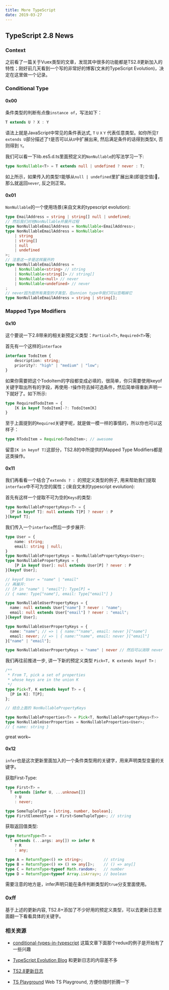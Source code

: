 ```yaml
---
title: More TypeScript
date: 2019-03-27
---
```


## TypeScript 2.8 News

###  Context

之前看了一篇关于Vuex类型的文章，发现其中很多的功能都是TS2.8更新加入的特性；刚好前几天看到一个写的非常好的博客(文末的TypeScript Evolution)，决定在这里做一个记录。

### Conditional Type

#### 0x00

条件类型的判断有点像`instance of`，写法如下：

```typescript
T extends U ? X : Y
```

语法上就是JavaScript中常见的条件表达式, `T` `U` `X` `Y` 代表任意类型。如你所见`T extends U`部分描述了`T`是否可以从`U`中扩展出来, 然后满足条件的话得到类型`X`, 否则得到 `Y`。

我们可以看一下lib.es5.d.ts里面预定义的`NonNullable`的写法学习一下:

```typescript
type NonNullable<T> = T extends null | undefined ? never : T;
```

如上所示，如果传入的类型`T`能够从`null | undefined`里扩展出来(即是空值)，那么就返回`never`, 反之则正常。

#### 0x01

`NonNullable`的一个使用场景(来自文末的typescript evolution):

```typescript
type EmailAddress = string | string[] null | undefined;
// 然后我们对他NonNullable并展开过程
type NonNullableEmailAddress = NonNullable<EmailAddress>;
type NonNullableEmailAddress = NonNullable<
	| string
    | string[]
    | null
	| undefined
>;
// 注意这一步是这样展开的
type NonNullableEmailAddress = 
	| NonNullable<string> // string
    | NonNullable<string[]> // string[]
    | NonNullable<null> // never
	| NonNullable<undefined> // never
;
// never因为是所有类型的子类型，在unnion type中我们可以忽略掉它
type NonNullableEmailAddress = string | string[];
```

### Mapped Type Modifiers

#### 0x10

这个要说一下2.8带来的相关新预定义类型：`Partical<T>`, `Required<T>`等;

首先有一个这样的`interface`

```typescript
interface TodoItem {
    description: string;
    priority?: "high" | "medium" | "low";
}
```

如果你需要把这个TodoItem的字段都变成必填的，很简单，你只需要使用keyof关键字取出所有的字段，再使用`-?`操作符去掉可选条件，然后简单得重新声明一下就好了。如下所示:

```typescript
type RequiredTodoItem = {
    [K in keyof TodoItem]-?: TodoItem[K] 
}
```

至于上面提到的`Required`关键字呢，就是做一模一样的事情的，所以你也可以这样子：

```typescript
type RTodoItem = Required<TodoItem>; // awesome
```

留意`[K in keyof T]`这部分，TS2.8的中所提供的Mapped Type Modifiers都是这类操作。

#### 0x11

我们再看看一个结合了`extends ? : `的预定义类型的例子, 用来帮助我们提取`interface`中不可为空的属性；(来自文末的typescript evolution):

首先有这样一个提取不可为空的`Keys`的类型:

```typescript
type NonNullablePropertyKeys<T> = {
  [P in keyof T]: null extends T[P] ? never : P
}[keyof T];
```

我们传入一个`interface`然后一步步展开:

```typescript
type User = {
    name: string;
    email: string | null;
}
type NonNullablePropertyKeys = NonNullablePropertyKeys<User>;
type NonNullablePropertyKeys = {
    [P in keyof User]: null extends User[P] ? never : P
}[keyof User];

// keyof User = "name" | "email"
// 再展开: 
// [P in "name" | "email"]: Type[P] = 
// { name: Type["name"], email: Type["email"] }

type NonNullableUserPropertyKeys = {
  name: null extends User["name"] ? never : "name";
  email: null extends User["email"] ? never : "email";
}[keyof User];

type NonNullableUserPropertyKeys = {
  name: "name"; // => | { name:""name", email: never }["name"]
  email: never; // => | { name:""name", email: never }["email"]
}["name" | "email"];

type NonNullableUserPropertyKeys = "name" | never // 然后可以消除 never
```

我们再往前推进一步, 讲一下新的预定义类型 `Pick<T, K extends keyof T>` :

```typescript
/**
 * From T, pick a set of properties
 * whose keys are in the union K
 */
type Pick<T, K extends keyof T> = {
  [P in K]: T[P];
};

// 结合上面的 NonNullablePropertyKeys

type NonNullableProperties<T> = Pick<T, NonNullablePropertyKeys<T>>
type NonNullableUserProperties = NonNullableProperties<User>;
// { name: string } 
```

great work~

#### 0x12

`infer`也是这次更新里面加入的一个条件类型用的关键字，用来声明类型变量的关键字。

获取First-Type:

```typescript
type First<T> =
  T extends [infer U, ...unknown[]]
    ? U
    : never;

type SomeTupleType = [string, number, boolean];
type FirstElementType = First<SomeTupleType>; // string
```

获取返回值类型:

```typescript
type ReturnType<T> =
  T extends (...args: any[]) => infer R
    ? R
    : any;

type A = ReturnType<() => string>;         // string
type B = ReturnType<() => () => any[]>;    // () => any[]
type C = ReturnType<typeof Math.random>;   // number
type D = ReturnType<typeof Array.isArray>; // boolean
```

需要注意的地方是，infer声明只能在条件判断类型的`true`分支里面使用。

### 0xff

基于上述的更新内容, TS2.8+添加了不少好用的预定义类型，可以去更新日志里面翻一下看看具体的关键字。

### 相关资源

- [conditional-types-in-typescript](https://artsy.github.io/blog/2018/11/21/conditional-types-in-typescript/) 这篇文章下面那个redux的例子是开始有了一些兴趣

- [TypeScript Evolution Blog](https://mariusschulz.com/blog/series/typescript-evolution) 和更新日志的内容差不多
- [TS2.8更新日志](https://www.typescriptlang.org/docs/handbook/release-notes/typescript-2-8.html) 
- [TS Playground](https://typescript-play.js.org/#code/JYOwLgpgTgZghgYwgAgCoHsAm6CSkC2yA3gFDLnKYQDOCUwADmMOiAFzLVj0gDmA3GQoN66emACeAfg4AiABbBe82cgA+yWfgiZgAV3yqNsgDboA7rMEBfEiQSsuyMFnQBGDhmx4IhALzEQuRUtPRMLOyaAIIxsgA0QcgiLOIScorKsiTWgvaOYM6uAEyerj7+gRSUNHSMzKxyAELNWbZ5IE4u2ADMpd4EyAGkVSG14Q2aAMLT8YnJYsCSHHogVDCgOtl2kgwoAApwUMxwJl64BG6DlRQA2gDSyKDIANYQEugwaGUEALoAtDIvv1fPcfjZthJdsgDkdgCczuUrgAlCAARz0wCgOgAPAiCAA+fhAA) Web TS Playground, 方便你随时折腾一下